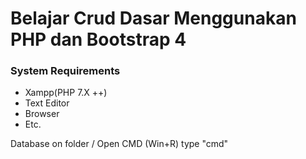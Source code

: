 # Belajar Crud Dasar Menggunakan PHP dan Bootstrap 4
### System Requirements
- Xampp(PHP 7.X ++)
- Text Editor
- Browser
- Etc.

Database on folder / Open CMD (Win+R) type "cmd"


